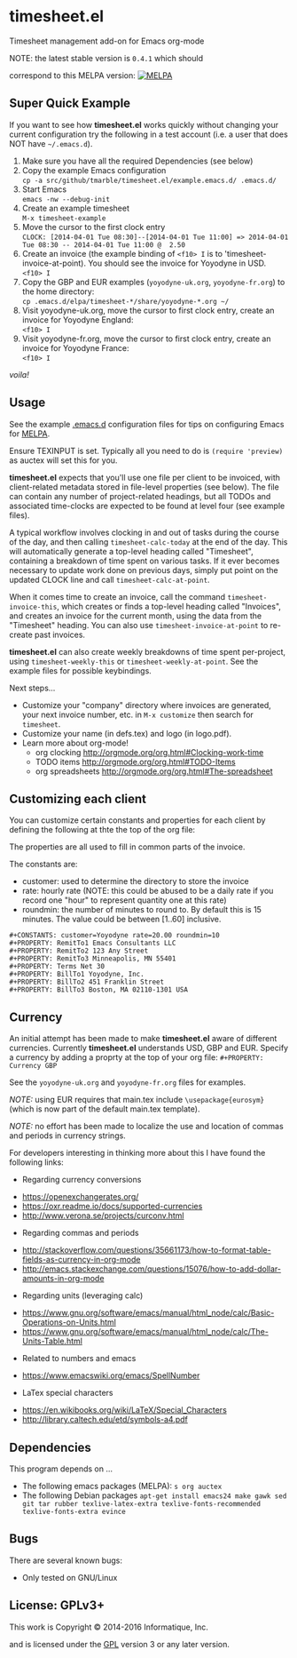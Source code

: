# timesheet.el

Timesheet management add-on for Emacs org-mode

NOTE: the latest stable version is `0.4.1` which should

correspond to this MELPA version: [![MELPA](https://melpa.org/packages/timesheet-badge.svg)](https://melpa.org/#/timesheet)

## Super Quick Example

If you want to see how **timesheet.el** works quickly without changing your
current configuration try the following in a test account (i.e. a user that
does NOT have `~/.emacs.d`).

1. Make sure you have all the required Dependencies (see below)
2. Copy the example Emacs configuration <br/>
   `cp -a src/github/tmarble/timesheet.el/example.emacs.d/ .emacs.d/`
3. Start Emacs <br/>
   `emacs -nw --debug-init`
4. Create an example timesheet <br/>
   `M-x timesheet-example`
5. Move the cursor to the first clock entry <br/>
`CLOCK: [2014-04-01 Tue 08:30]--[2014-04-01 Tue 11:00] => 2014-04-01 Tue 08:30 -- 2014-04-01 Tue 11:00 @  2.50`
6. Create an invoice (the example binding of `<f10> I` is to 'timesheet-invoice-at-point). You should see the invoice for Yoyodyne in USD. <br/>
  `<f10> I`
7. Copy the GBP and EUR examples (`yoyodyne-uk.org`, `yoyodyne-fr.org`) to the home directory: <br/>
`cp .emacs.d/elpa/timesheet-*/share/yoyodyne-*.org ~/`
8. Visit yoyodyne-uk.org, move the cursor to first clock entry, create an invoice
for Yoyodyne England: <br/>
  `<f10> I`
9. Visit yoyodyne-fr.org, move the cursor to first clock entry, create an invoice
for Yoyodyne France: <br/>
  `<f10> I`

*voila!*

## Usage

See the example [.emacs.d](example.emacs.d) configuration files for tips
on configuring Emacs for [MELPA](http://melpa.milkbox.net/#/getting-started).

Ensure TEXINPUT is set. Typically all you need to do is
`(require 'preview)` as auctex will set this for you.

**timesheet.el** expects that you'll use one file per client to be
invoiced, with client-related metadata stored in file-level properties
(see below). The file can contain any number of project-related
headings, but all TODOs and associated time-clocks are expected to be
found at level four (see example files).

A typical workflow involves clocking in and out of tasks during the
course of the day, and then calling `timesheet-calc-today` at the end
of the day. This will automatically generate a top-level heading
called "Timesheet", containing a breakdown of time spent on various
tasks. If it ever becomes necessary to update work done on previous
days, simply put point on the updated CLOCK line and call
`timesheet-calc-at-point`.

When it comes time to create an invoice, call the command
`timesheet-invoice-this`, which creates or finds a top-level heading
called "Invoices", and creates an invoice for the current month, using
the data from the "Timesheet" heading. You can also use
`timesheet-invoice-at-point` to re-create past invoices.

**timesheet.el** can also create weekly breakdowns of time spent
per-project, using `timesheet-weekly-this` or
`timesheet-weekly-at-point`. See the example files for possible
keybindings.

Next steps...
* Customize your "company" directory where invoices are generated, your next invoice number, etc.
  in ````M-x customize```` then search for ````timesheet````.
* Customize your name (in defs.tex) and logo (in logo.pdf).
* Learn more about org-mode!
  * org clocking http://orgmode.org/org.html#Clocking-work-time
  * TODO items http://orgmode.org/org.html#TODO-Items
  * org spreadsheets http://orgmode.org/org.html#The-spreadsheet

## Customizing each client

You can customize certain constants and properties for each
client by defining the following at thte the top of the org file:

The properties are all used to fill in common parts of the invoice.

The constants are:
* customer: used to determine the directory to store the invoice
* rate: hourly rate (NOTE: this could be abused to be a daily rate if you record one "hour" to represent quantity one at this rate)
* roundmin: the number of minutes to round to. By default this is 15 minutes. The value could be between [1..60] inclusive.

```
#+CONSTANTS: customer=Yoyodyne rate=20.00 roundmin=10
#+PROPERTY: RemitTo1 Emacs Consultants LLC
#+PROPERTY: RemitTo2 123 Any Street
#+PROPERTY: RemitTo3 Minneapolis, MN 55401
#+PROPERTY: Terms Net 30
#+PROPERTY: BillTo1 Yoyodyne, Inc.
#+PROPERTY: BillTo2 451 Franklin Street
#+PROPERTY: BillTo3 Boston, MA 02110-1301 USA
```


## Currency

An initial attempt has been made to make **timesheet.el** aware of different
currencies. Currently **timesheet.el** understands USD, GBP and EUR.
Specify a currency by adding a proprty at the top of your org file:
`#+PROPERTY: Currency GBP`

See the `yoyodyne-uk.org` and `yoyodyne-fr.org` files for examples.

*NOTE:* using EUR requires that main.tex include `\usepackage{eurosym}`
(which is now part of the default main.tex template).

*NOTE:* no effort has been made to localize the use and location of
commas and periods in currency strings.

For developers interesting in thinking more about this I have found
the following links:

* Regarding currency conversions
 + https://openexchangerates.org/
 + https://oxr.readme.io/docs/supported-currencies
 + http://www.verona.se/projects/curconv.html
* Regarding commas and periods
 + http://stackoverflow.com/questions/35661173/how-to-format-table-fields-as-currency-in-org-mode
 + http://emacs.stackexchange.com/questions/15076/how-to-add-dollar-amounts-in-org-mode
* Regarding units (leveraging calc)
 + https://www.gnu.org/software/emacs/manual/html_node/calc/Basic-Operations-on-Units.html
 + https://www.gnu.org/software/emacs/manual/html_node/calc/The-Units-Table.html
* Related to numbers and emacs
 + https://www.emacswiki.org/emacs/SpellNumber
* LaTex special characters
 + https://en.wikibooks.org/wiki/LaTeX/Special_Characters
 + http://library.caltech.edu/etd/symbols-a4.pdf

## Dependencies

This program depends on ...
* The following emacs packages (MELPA): ````s org auctex````
* The following Debian packages
  ```apt-get install emacs24 make gawk sed git tar rubber texlive-latex-extra texlive-fonts-recommended texlive-fonts-extra evince```

## Bugs

There are several known bugs:

* Only tested on GNU/Linux

## License: GPLv3+

This work is Copyright © 2014-2016 Informatique, Inc.

and is licensed under the [GPL](LICENSE) version 3 or any later version.
